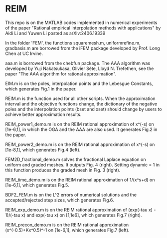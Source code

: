 # REIM
This repo is on the MATLAB codes implemented in numerical experiments of the paper "Rational empirical interpolation methods with applications" by Aidi Li and Yuwen Li posted as arXiv:2406.19339

In the folder 'FEM', the functions squaremesh.m, uniformrefine.m, gradbasis.m are borrowed from the iFEM package developed by Prof. Long Chen at UC Irvine.

aaa.m is borrowed from the chebfun package. The AAA algorithm was developed by Yuji Nakatsukasa, Olivier Sète, Lloyd N. Trefethen, see the paper "The AAA algorithm for rational approximation".

EIM.m is on the poles, interpolation points and the Lebesgue Constants, which generates Fig.1 in the paper.

REIM.m is the function used for all other scripts. When the approximation interval and the objective functions change, the dictionary of the negative poles and the interpolation points (bset and xset) should change by users to achieve better approximation results.

REIM_power1_demo.m is on the REIM rational approximation of x^(-s) on [1e-6,1], in which the OGA and the AAA are also used. It generates Fig.2 in the paper.

REIM_power2_demo.m is on the REIM rational approximation of x^(-s) on [1e-8,1], which generates Fig.4 (left).

FEM2D_fractional_demo.m solves the fractional Laplace equation on uniform and graded meshes. It outputs Fig. 4 (right). Setting dynamic = 1 in this function produces the graded mesh in Fig. 3 (right).

REIM_time_demo.m is on the REIM rational approximation of 1/(x^s+d) on [1e-6,1], which generates Fig.5.

BDF2_FEM.m is on the L^2 errors of numerical solutions and the accepted/rejected step sizes, which generates Fig.6.

REIM_exp_demo.m is on the REIM rational approximation of (exp(-tau x) - 1)/(-tau x) and exp(-tau x) on [1,1e6], which generates Fig.7 (right).

REIM_precon_demo.m is on the REIM rational approximation (x^(-0.5)+Kx^0.5)^-1 on [1e-6,1], which generates Fig.7 (left).


